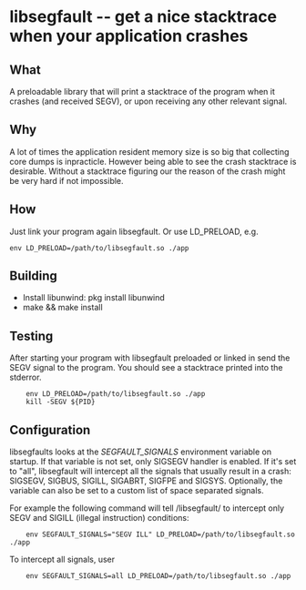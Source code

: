 # libsegfault -- get a nice stacktrace when your application crashes

## What

A preloadable library that will print a stacktrace of the program when it crashes
(and received SEGV), or upon receiving any other relevant signal.

## Why

A lot of times the application resident memory size is so big that collecting
core dumps is inpracticle.  However being able to see the crash stacktrace is
desirable.  Without a stacktrace figuring our the reason of the crash might
be very hard if not impossible.

## How

Just link your program again libsegfault.  Or use LD_PRELOAD, e.g.
```shell
env LD_PRELOAD=/path/to/libsegfault.so ./app
```

## Building

* Install libunwind: pkg install libunwind
* make && make install

## Testing

After starting your program with libsegfault preloaded or linked in
send the SEGV signal to the program.  You should see a stacktrace
printed into the stderror.
```shell
    env LD_PRELOAD=/path/to/libsegfault.so ./app
    kill -SEGV ${PID}
```

## Configuration

libsegfaults looks at the *SEGFAULT_SIGNALS* environment variable
on startup. If that variable is not set, only SIGSEGV handler is
enabled.  If it's set to "all", libsegfault will intercept all
the signals that usually result in a crash: SIGSEGV, SIGBUS, SIGILL, SIGABRT, SIGFPE and SIGSYS.
Optionally, the variable can also be set to a custom list of space
separated signals.

For example the following command will tell /libsegfault/ to intercept
only SEGV and SIGILL (illegal instruction) conditions:
```shell
    env SEGFAULT_SIGNALS="SEGV ILL" LD_PRELOAD=/path/to/libsegfault.so ./app
```

To intercept all signals, user
```shell
    env SEGFAULT_SIGNALS=all LD_PRELOAD=/path/to/libsegfault.so ./app
```
